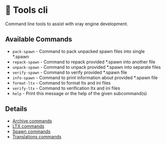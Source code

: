 # 🔨 Tools cli

Command line tools to assist with xray engine development.

## Available Commands

- `pack-spawn` - Command to pack unpacked spawn files into single \*.spawn
- `repack-spawn` - Command to repack provided \*.spawn into another file
- `unpack-spawn` - Command to unpack provided \*.spawn into separate files
- `verify-spawn` - Command to verify provided \*.spawn file
- `info-spawn` - Command to print information about provided \*.spawn file
- `format-ltx` - Command to format ltx and ini files
- `verify-ltx` - Command to verification ltx and ini files
- `help` - Print this message or the help of the given subcommand(s)

## Details

- [Archive commands](archive.md)
- [LTX commands](ltx.md)
- [Spawn commands](spawn.md)
- [Translations commands](translations.md)
